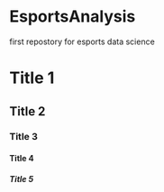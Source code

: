 # EsportsAnalysis
first repostory for esports data science
# Title 1
## Title 2
### Title 3
#### Title 4
##### Title 5








